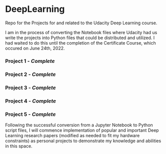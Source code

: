 # DeepLearning
Repo for the Projects for and related to the Udacity Deep Learning course.

I am in the process of converting the Notebook files where Udacity had us write the projects into Python files that could be distributed and utilized. I had waited to do this until the completion of the Certificate Course, which occured on June 24th, 2022. 

### Project 1 - *Complete*

### Project 2 - *Complete*

### Project 3 - *Complete*

### Project 4 - *Complete*

### Project 5 - *Complete*

Following the successful conversion from a Jupyter Notebook to Python script files, I will commence implementation of popular and important Deep Learning research papers (modified as needed to fit my hardware constraints) as personal projects to demonstrate my knowledge and abilities in this space.
